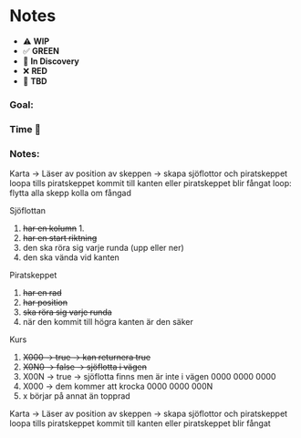 # Notes

* ⚠️ **WIP**
* ✅ **GREEN**
* 🧠 **In Discovery**
* ❌ **RED**
* 📝 **TBD**

### Goal:
### Time 🍅
### Notes:

Karta ->
Läser av position av skeppen -> skapa sjöflottor och piratskeppet
loopa tills piratskeppet kommit till kanten eller piratskeppet blir fångat
loop:
flytta alla skepp
kolla om fångad

Sjöflottan
1. ~~har en kolumn~~
    1.
2. ~~har en start riktning~~
2. den ska röra sig varje runda (upp eller ner)
3. den ska vända vid kanten

Piratskeppet
1. ~~har en rad~~
2. ~~har position~~
2. ~~ska röra sig varje runda~~
3. när den kommit till högra kanten är den säker

Kurs
1. ~~X000 -> true -> kan returnera true~~
2. ~~X0N0 -> false -> sjöflotta i vägen~~
3. X00N -> true -> sjöflotta finns men är inte i vägen
   0000
   0000
   0000
4. X000 -> dem kommer att krocka
   0000
   0000
   000N
5. x börjar på annat än topprad

Karta ->
Läser av position av skeppen -> skapa sjöflottor och piratskeppet
loopa tills piratskeppet kommit till kanten eller piratskeppet blir fångat
